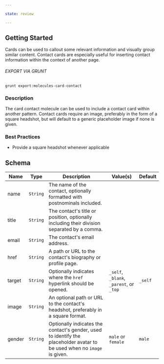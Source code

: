 ```yaml
---

state: review

---
```


## Getting Started

Cards can be used to callout some relevant information and visually group similar content. Contact cards are especially useful for inserting contact information within the context of another page.

###### EXPORT VIA GRUNT

```
grunt export:molecules-card-contact
```


### Description

The card contact molecule can be used to include a contact card within another pattern. Contact cards require an image, preferably in the form of a square headshot, but will default to a generic placeholder image if none is given.


### Best Practices

- Provide a square headshot whenever applicable


## Schema

| Name    | Type      | Description | Value(s)  | Default   |
|---------|-----------|-------------|-----------|-----------|
| name    | `String`  | The name of the contact, optionally formatted with postnominals included.                   |           |           |
| title   | `String`  | The contact's title or position, optionally including their division separated by a comma.  |           |           |
| email   | `String`  | The contact's email address.                                                                |           |           |
| href    | `String`  | A path or URL to the contact's biography or profile page.                                   |           |           |
| target  | `String`  | Optionally indicates where the `href` hyperlink should be opened.                           | `_self`, `_blank`, `_parent`, or `_top` | `_self`   |
| image   | `String`  | An optional path or URL to the contact's headshot, preferably in a square format.           |           |           |
| gender  | `String`  | Optionally indicates the contact's gender, used to identify the placeholder avatar to be used when no `image` is given.  | `male` or `female`  | `male`  |
